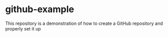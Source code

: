 # github-example
This repository is a demonstration of how to create a GitHub repository  and properly set it up 
